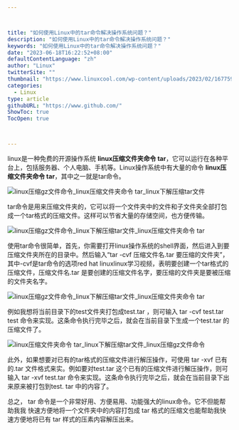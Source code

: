 ```yaml
---



title: "如何使用Linux中的tar命令解决操作系统问题？"
description: "如何使用Linux中的tar命令解决操作系统问题？"
keywords: "如何使用Linux中的tar命令解决操作系统问题？"
date: "2023-06-18T16:22:52+08:00"
defaultContentLanguage: "zh"
author: "Linux"
twitterSite: ""
thumbnail: "https://www.linuxcool.com/wp-content/uploads/2023/02/1677593077372_0.jpg"
categories:
  - Linux
type: article
githubURL: "https://www.github.com/"
ShowToc: true
TocOpen: true



---
```


linux是一种免费的开源操作系统 **linux压缩文件夹命令 tar**，它可以运行在各种平台上，包括服务器、个人电脑、手机等。Linux操作系统中有大量的命令 **linux压缩文件夹命令 tar**，其中之一就是tar命令。

![linux压缩gz文件命令_linux压缩文件夹命令 tar_linux下解压缩tar文件](https://www.linuxcool.com/wp-content/uploads/2023/02/1677593077372_0.jpg)

tar命令是用来压缩文件夹的，它可以将一个文件夹中的文件和子文件夹全部打包成一个tar格式的压缩文件。这样可以节省大量的存储空间，也方便传输。

![linux压缩gz文件命令_linux下解压缩tar文件_linux压缩文件夹命令 tar](https://www.linuxcool.com/wp-content/uploads/2023/02/1677593077372_1.jpg)

使用tar命令很简单，首先，你需要打开linux操作系统的shell界面，然后进入到要压缩文件夹所在的目录中。然后输入“tar -cvf 压缩文件名.tar 要压缩的文件夹”，其中-cvf是tar命令的选项red hat linuxlinux学习视频，表明要创建一个tar格式的压缩文件，压缩文件名.tar 是要创建的压缩文件名字，要压缩的文件夹是要被压缩的文件夹名字。

![linux压缩gz文件命令_linux下解压缩tar文件_linux压缩文件夹命令 tar](https://www.linuxcool.com/wp-content/uploads/2023/02/1677593077372_2.jpg)

例如我想将当前目录下的test文件夹打包成test.tar ，则可输入 tar -cvf test.tar test 命令来实现。这条命令执行完毕之后，就会在当前目录下生成一个test.tar 的压缩文件了。

![linux压缩文件夹命令 tar_linux下解压缩tar文件_linux压缩gz文件命令](https://www.linuxcool.com/wp-content/uploads/2023/02/1677593077372_3.jpg)

此外，如果想要对已有的tar格式的压缩文件进行解压操作，可使用 tar -xvf 已有的.tar 文件格式来实。例如要对test.tar 这个已有的压缩文件进行解压操作，则可输入 tar -xvf test.tar 命令来实现。这条命令执行完毕之后，就会在当前目录下出来原来被打包到test. tar 中的内容了。

总之， tar 命令是一个非常好用、方便易用、功能强大的linux命令。它不但能帮助我我 快速方便地将一个文件夹中的内容打包成 tar 格式的压缩文也能帮助我快速方便地将已有 tar 样式的压素内容解压出来。